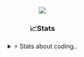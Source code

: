 <div align="center">
  
<p align="center">
  <img src="https://lanyard.cnrad.dev/api/1018290650602553364" />
</p>

### 📈Stats
<details>
    <summary> ⚡ Stats about coding.. </> </summary>
    <br/>

<!--START_SECTION:waka-->
![Code Time](http://img.shields.io/badge/Code%20Time-9%20hrs-blue)

![Profile Views](http://img.shields.io/badge/Profile%20Views-156-blue)

**🐱 My GitHub Data** 

> 📦 856.9 kB Used in GitHub's Storage 
 > 
> 🏆 102 Contributions in the Year 2024
 > 
> 💼 Opted to Hire
 > 
> 📜 6 Public Repositories 
 > 
> 🔑 15 Private Repositories 
 > 
**I'm a Night 🦉** 

```text
🌞 Morning                36 commits          ██░░░░░░░░░░░░░░░░░░░░░░░   07.84 % 
🌆 Daytime                191 commits         ██████████░░░░░░░░░░░░░░░   41.61 % 
🌃 Evening                189 commits         ██████████░░░░░░░░░░░░░░░   41.18 % 
🌙 Night                  43 commits          ██░░░░░░░░░░░░░░░░░░░░░░░   09.37 % 
```
📅 **I'm Most Productive on Sunday** 

```text
Monday                   21 commits          █░░░░░░░░░░░░░░░░░░░░░░░░   04.58 % 
Tuesday                  55 commits          ███░░░░░░░░░░░░░░░░░░░░░░   11.98 % 
Wednesday                85 commits          █████░░░░░░░░░░░░░░░░░░░░   18.52 % 
Thursday                 71 commits          ████░░░░░░░░░░░░░░░░░░░░░   15.47 % 
Friday                   54 commits          ███░░░░░░░░░░░░░░░░░░░░░░   11.76 % 
Saturday                 73 commits          ████░░░░░░░░░░░░░░░░░░░░░   15.90 % 
Sunday                   100 commits         █████░░░░░░░░░░░░░░░░░░░░   21.79 % 
```


📊 **This Week I Spent My Time On** 

```text
🕑︎ Time Zone: Europe/Berlin

💬 Programming Languages: 
Other                    27 mins             ████████████░░░░░░░░░░░░░   49.39 % 
Lua                      12 mins             █████░░░░░░░░░░░░░░░░░░░░   21.78 % 
CSS                      8 mins              ████░░░░░░░░░░░░░░░░░░░░░   15.58 % 
HTML                     5 mins              ██░░░░░░░░░░░░░░░░░░░░░░░   09.97 % 
Image (svg)              1 min               █░░░░░░░░░░░░░░░░░░░░░░░░   02.75 % 

🔥 Editors: 
VS Code                  55 mins             █████████████████████████   100.00 % 

🐱‍💻 Projects: 
Unknown Project          32 mins             ███████████████░░░░░░░░░░   58.52 % 
acp.illusionrp.ro        11 mins             █████░░░░░░░░░░░░░░░░░░░░   20.89 % 
html                     6 mins              ███░░░░░░░░░░░░░░░░░░░░░░   12.26 % 
illusion                 3 mins              ██░░░░░░░░░░░░░░░░░░░░░░░   06.87 % 
185.30.165.128           0 secs              ░░░░░░░░░░░░░░░░░░░░░░░░░   01.38 % 

💻 Operating System: 
Windows                  55 mins             █████████████████████████   100.00 % 
```

**I Mostly Code in JavaScript** 

```text
JavaScript               7 repos             ██████████░░░░░░░░░░░░░░░   38.89 % 
Lua                      3 repos             ████░░░░░░░░░░░░░░░░░░░░░   16.67 % 
Python                   3 repos             ████░░░░░░░░░░░░░░░░░░░░░   16.67 % 
TypeScript               2 repos             ███░░░░░░░░░░░░░░░░░░░░░░   11.11 % 
HTML                     1 repo              █░░░░░░░░░░░░░░░░░░░░░░░░   05.56 % 
```




 Last Updated on 10/06/2024 16:41:22 UTC
<!--END_SECTION:waka-->
</details>

